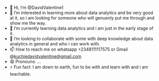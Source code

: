 - 👋 Hi, I’m @DavidValentine1
- 👀 I’m interested in learning more about data analytics and be very good at it, so i am looking for someone who will genuenly put me through and show me the way.
- 🌱 I’m currently learning data analytics and i am just in the early stage of it.
- 💞️ I’m looking to collaborate with some with deep knowledge about data analytics in general and who i can work with.
- 📫 How to reach me on whatsapp +2348111117575 or Gmail @kuchiedavidvalentine@gmail.com
- 😄 Pronouns: ...
- ⚡ Fun fact: I am down to earth, fun to be with and learn with and i am teachable.

<!---
DavidValentine1/DavidValentine1 is a ✨ special ✨ repository because its `README.md` (this file) appears on your GitHub profile.
You can click the Preview link to take a look at your changes.
--->
